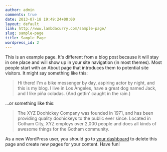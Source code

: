 ```yaml
---
author: admin
comments: true
date: 2013-07-18 19:49:24+00:00
layout: default
link: http://www.lambdacurry.com/sample-page/
slug: sample-page
title: Sample Page
wordpress_id: 2
---
```


This is an example page. It's different from a blog post because it will stay in one place and will show up in your site navigation (in most themes). Most people start with an About page that introduces them to potential site visitors. It might say something like this:



<blockquote>Hi there! I'm a bike messenger by day, aspiring actor by night, and this is my blog. I live in Los Angeles, have a great dog named Jack, and I like piña coladas. (And gettin' caught in the rain.)</blockquote>



...or something like this:



<blockquote>The XYZ Doohickey Company was founded in 1971, and has been providing quality doohickeys to the public ever since. Located in Gotham City, XYZ employs over 2,000 people and does all kinds of awesome things for the Gotham community.</blockquote>



As a new WordPress user, you should go to [your dashboard](http://www.lambdacurry.com/wp-admin/) to delete this page and create new pages for your content. Have fun!
